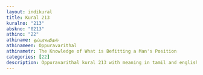 ```yaml
---
layout: indikural
title: Kural 213
kuralno: "213"
abskno: "0213"
athino: "22"
athiname: ஒப்புரவறிதல்
athinameen: Oppuravarithal
athinametr: The Knowledge of What is Befitting a Man's Position
categories: [22]
description: Oppuravarithal kural 213 with meaning in tamil and english 
---
```


